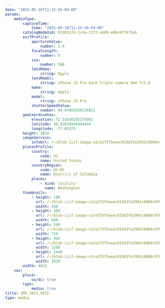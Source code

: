 ```yaml
---
date: "2025-05-16T11:15:56-04:00"
params:
    mediaType:
        captureTime:
            time: "2025-05-16T11:15:56-04:00"
        catalogNodeUid: 01983c7d-2c4a-7272-ab89-e86c0ff475eb
        exifProfile:
            apertureValue:
                number: 2.8
            focalLength:
                number: 9
            iso:
                number: 100
            lensMake:
                string: Apple
            lensModel:
                string: iPhone 13 Pro back triple camera 9mm f/2.8
            make:
                string: Apple
            model:
                string: iPhone 13 Pro
            shutterSpeedValue:
                number: 99.07856938226821
        geoCoordinates:
            elevation: 72.51830292175082
            latitude: 38.93019444444444
            longitude: -77.05375
        height: 3024
        imageService:
            infoUrl: /~/blob-iiif-image-v3/e275f5eeac919d3fe2993c8889c978b0ef3443b5ef16421f53813c6dfc11bdca/info.json
        placesProfile:
            country:
                code: US
                name: United States
            countryRegion:
                code: US-DC
                name: District of Columbia
            places:
                - kind: locality
                  name: Washington
        thumbnails:
            - height: 180
              url: /~/blob-iiif-image-v3/e275f5eeac919d3fe2993c8889c978b0ef3443b5ef16421f53813c6dfc11bdca/full/240%2C180/0/default.jpg
              width: 240
            - height: 360
              url: /~/blob-iiif-image-v3/e275f5eeac919d3fe2993c8889c978b0ef3443b5ef16421f53813c6dfc11bdca/full/480%2C360/0/default.jpg
              width: 480
            - height: 540
              url: /~/blob-iiif-image-v3/e275f5eeac919d3fe2993c8889c978b0ef3443b5ef16421f53813c6dfc11bdca/full/720%2C540/0/default.jpg
              width: 720
            - height: 960
              url: /~/blob-iiif-image-v3/e275f5eeac919d3fe2993c8889c978b0ef3443b5ef16421f53813c6dfc11bdca/full/1280%2C960/0/default.jpg
              width: 1280
            - height: 1440
              url: /~/blob-iiif-image-v3/e275f5eeac919d3fe2993c8889c978b0ef3443b5ef16421f53813c6dfc11bdca/full/1920%2C1440/0/default.jpg
              width: 1920
        width: 4032
    nav:
        place:
            us/dc: true
        type:
            media: true
title: IMG_3073.HEIC
type: media
---
```

